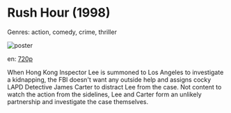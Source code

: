 # Rush Hour (1998)

Genres: action, comedy, crime, thriller

![poster](http://image.tmdb.org/t/p/w500/jdfxpW5LF36sHsHjyH8CMBEG4TF.jpg)

en:
  [720p](magnet:?xt=urn:btih:62BD98DCA86AB92983ECC6A02C6D4BD67AE1B638&tr=udp://glotorrents.pw:6969/announce&tr=udp://tracker.opentrackr.org:1337/announce&tr=udp://torrent.gresille.org:80/announce&tr=udp://tracker.openbittorrent.com:80&tr=udp://tracker.coppersurfer.tk:6969&tr=udp://tracker.leechers-paradise.org:6969&tr=udp://p4p.arenabg.ch:1337&tr=udp://tracker.internetwarriors.net:1337)
  


When Hong Kong Inspector Lee is summoned to Los Angeles to investigate a kidnapping, the FBI doesn't want any outside help and assigns cocky LAPD Detective James Carter to distract Lee from the case. Not content to watch the action from the sidelines, Lee and Carter form an unlikely partnership and investigate the case themselves.